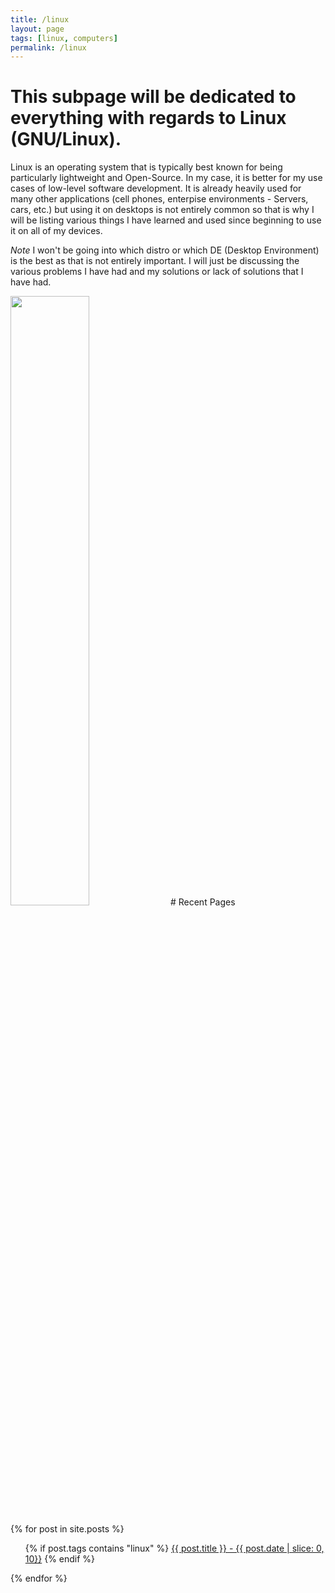 ```yaml
---
title: /linux 
layout: page 
tags: [linux, computers]
permalink: /linux
---
```

# This subpage will be dedicated to everything with regards to Linux (GNU/Linux). 
Linux is an operating system that is typically best known for being particularly lightweight and Open-Source. In my case, it is better for my use cases of low-level software development. It is already heavily used for many other applications (cell phones, enterpise environments - Servers, cars, etc.) but using it on desktops is not entirely common so that is why I will be listing various things I have learned and used since beginning to use it on all of my devices.

*Note* I won't be going into which distro or which DE (Desktop Environment) is the best as that is not entirely important. I will just be discussing the various problems I have had and my solutions or lack of solutions that I have had.


<img src="https://upload.wikimedia.org/wikipedia/commons/thumb/2/2b/Tux-simple.svg/2000px-Tux-simple.svg.png" width="50%" height="50%"/>
# Recent Pages

{% for post in site.posts %}
  <ul>
	{% if post.tags contains "linux" %}
	<a href="{{ post.url }}">{{ post.title }}  -  {{ post.date | slice: 0, 10}}</a>
	{% endif %}
  </ul>
{% endfor %}
